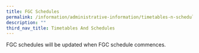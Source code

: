 ```yaml
---
title: FGC Schedules
permalink: /information/administrative-information/timetables-n-schedules/fgc-schedules/
description: ""
third_nav_title: Timetables And Schedules
---
```

<p>FGC schedules will be updated when FGC schedule commences.</p>